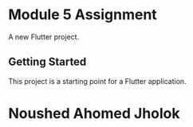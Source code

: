 # Module 5 Assignment

A new Flutter project.

## Getting Started

This project is a starting point for a Flutter application.

# Noushed Ahomed Jholok